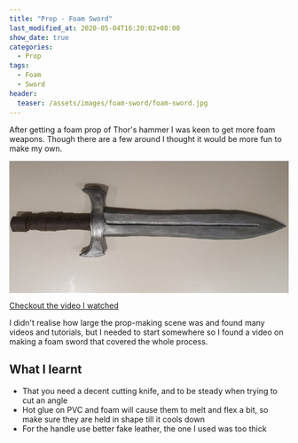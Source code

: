 ```yaml
---
title: "Prop - Foam Sword"
last_modified_at: 2020-05-04T16:20:02+08:00
show_date: true
categories:
  - Prop
tags:
  - Foam
  - Sword
header:
  teaser: /assets/images/foam-sword/foam-sword.jpg
---
```


After getting a foam prop of Thor's hammer I was keen to get more foam weapons. Though there are a few around I thought it would be more fun to make my own.

<img style="margin-left:auto;margin-right:auto;display:block" src="/assets/images/foam-sword/foam-sword.jpg">

<a href="https://www.youtube.com/watch?v=yU1h_eh4iKE" rel="noreferrer noopener" target="_blank" class="btn btn--primary">Checkout the video I watched</a>

I didn't realise how large the prop-making scene was and found many videos and tutorials, but I needed to start somewhere so I found a video on making a foam sword that covered the whole process.

## What I learnt

- That you need a decent cutting knife, and to be steady when trying to cut an angle
- Hot glue on PVC and foam will cause them to melt and flex a bit, so make sure they are held in shape till it cools down
- For the handle use better fake leather, the one I used was too thick
